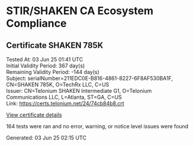 # STIR/SHAKEN CA Ecosystem Compliance

## Certificate SHAKEN 785K

Tested At: 03 Jun 25 01:41 UTC\
Initial Validity Period: 367 day(s)\
Remaining Validity Period: -144 day(s)\
Subject: serialNumber=211EDC0E-B816-4861-8227-6F8AF530BA1F, CN=SHAKEN 785K, O=TechRx LLC, C=US\
Issuer: CN=Telonium SHAKEN Intermediate G1, O=Telonium Communications LLC, L=Atlanta, ST=GA, C=US\
Link: https://certs.telonium.net/24/74cb84b8.crt

[View certificate details](https://x509.io/?cert=MIICvTCCAmSgAwIBAgIRAMklYsz8jcpm05gsoAg6Fg8wCgYIKoZIzj0EAwIwfDELMAkGA1UEBhMCVVMxCzAJBgNVBAgMAkdBMRAwDgYDVQQHDAdBdGxhbnRhMSQwIgYDVQQKDBtUZWxvbml1bSBDb21tdW5pY2F0aW9ucyBMTEMxKDAmBgNVBAMMH1RlbG9uaXVtIFNIQUtFTiBJbnRlcm1lZGlhdGUgRzEwHhcNMjQwMTA5MTQ1MDU0WhcNMjUwMTA5MTQ1MTU0WjBnMQswCQYDVQQGEwJVUzETMBEGA1UEChMKVGVjaFJ4IExMQzEUMBIGA1UEAxMLU0hBS0VOIDc4NUsxLTArBgNVBAUTJDIxMUVEQzBFLUI4MTYtNDg2MS04MjI3LTZGOEFGNTMwQkExRjBZMBMGByqGSM49AgEGCCqGSM49AwEHA0IABCD8xBtkW%2BlG9YcxT8HeozjWim4nMgAuENlpTkPhTEdllc8p%2FzlFNRqfsDlfVzTbS3gCEX5NyqGvqQembb4P%2FCGjgdswgdgwDgYDVR0PAQH%2FBAQDAgeAMAwGA1UdEwEB%2FwQCMAAwHQYDVR0OBBYEFEa7xkNlT3ARjc4l8RV6SHFMyT2WMB8GA1UdIwQYMBaAFKoku%2F8UdUB5LYdv6A1Bd8q7zYiwMBcGA1UdIAQQMA4wDAYKYIZIAYb%2FCQEBAzBHBgNVHR8EQDA%2BMDygOqA4hjZodHRwczovL2F1dGhlbnRpY2F0ZS1hcGkuaWNvbmVjdGl2LmNvbS9kb3dubG9hZC92MS9jcmwwFgYIKwYBBQUHARoECjAIoAYWBDc4NUswCgYIKoZIzj0EAwIDRwAwRAIgOQEeJ8h%2FJQgmxZ93t9MHljD9VdNqU9unXDouXD4q%2F%2BMCICV6%2B97oWsQAwzEBoLvZ6kiQ2cbsilrnnKUMuzILSl%2FI)

164 tests were ran and no error, warning, or notice level issues were found


Generated: 03 Jun 25 02:15 UTC